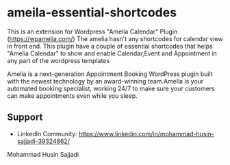 # ameila-essential-shortcodes

This is an extension for Wordpress "Amelia Calendar" Plugin (https://wpamelia.com/) 
The amelia hasn't any shortcodes for calendar view in front end.
This plugin have a couple of essential shortcodes that helps "Amelia Calendar" to show and enable Calendar,Event and Appointment in any part of the wordpress templates


Amelia is a next-generation Appointment Booking WordPress plugin built with the newest technology by an award-winning team.Amelia is your automated booking specialist, working 24/7 to make sure your customers can make appointments even while you sleep.


Support
-------

- LinkedIn Community: https://www.linkedin.com/in/mohammad-husin-sajjadi-39324862/

Mohammad Husin Sajjadi

